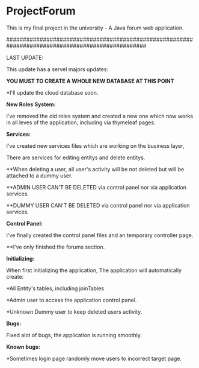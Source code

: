 # ProjectForum
 This is my final project in the university - A Java forum web application.

##################################################################################################

LAST UPDATE:

This update has a servel majors updates:

**YOU MUST TO CREATE A WHOLE NEW DATABASE AT THIS POINT**

*I'll update the cloud database soon.

**New Roles System:**

I've removed the old roles system and created a new one which now works in all leves of the application, including via thymeleaf pages.

**Services:**

I've created new services files which are working on the business layer,

There are services for editing entitys and delete entitys.

**When deleting a user, all user's activity will be not deleted but will be attached to a dummy user.

**ADMIN USER CAN'T BE DELETED via control panel nor via application services.

**DUMMY USER CAN'T BE DELETED via control panel nor via application services.


**Control Panel:**

I've finally created the control panel files and an temporary controller page.

**I've only finished the forums section.


**Initializing:**

When first initializing the application, The application will automatically create:

*All Entity's tables, including joinTables

*Admin user to access the application control panel.

*Unknown Dummy user to keep deleted users activity.


**Bugs:**

Fixed alot of bugs, the application is running smoothly.


**Known bugs:**

*Sometimes login page randomly move users to incorrect target page.

